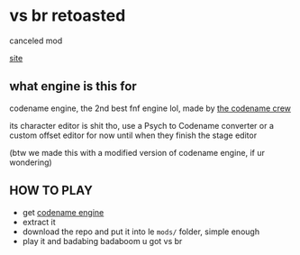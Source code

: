# vs br retoasted

canceled mod

[site](https://charlesisfeline.github.io/vsbr/)

## what engine is this for

codename engine, the 2nd best fnf engine lol, made by [the codename crew](https://github.com/CodenameCrew)

its character editor is shit tho, use a Psych to Codename converter or a custom offset editor for now until when they finish the stage editor

(btw we made this with a modified version of codename engine, if ur wondering)

## HOW TO PLAY

- get [codename engine](https://github.com/CodenameCrew/CodenameEngine/actions)
- extract it
- download the repo and put it into le ``mods/`` folder, simple enough
- play it and badabing badaboom u got vs br

